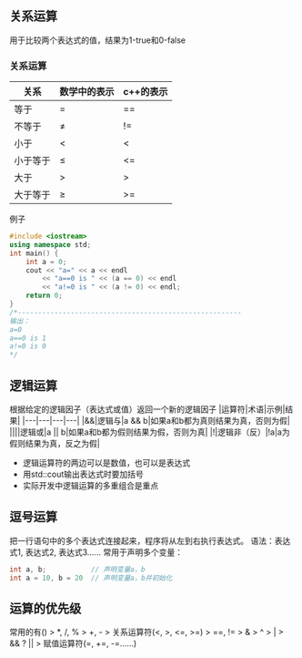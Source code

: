## 关系运算
用于比较两个表达式的值，结果为1-true和0-false
### 关系运算
|关系|数学中的表示|c++的表示|
|---|---|---|
|等于|=|==|
|不等于|≠|!=|
|小于|<|<|
|小于等于|≤|<=|
|大于|>|>|
|大于等于|≥|>=|

例子
```c++
#include <iostream>
using namespace std;
int main() {
	int a = 0;
	cout << "a=" << a << endl
		<< "a==0 is " << (a == 0) << endl
		<< "a!=0 is " << (a != 0) << endl;
	return 0;
}
/*-------------------------------------------------------
输出：
a=0
a==0 is 1
a!=0 is 0
*/
```
## 逻辑运算
根据给定的逻辑因子（表达式或值）返回一个新的逻辑因子
|运算符|术语|示例|结果|
|---|---|---|---|
|&&|逻辑与|a && b|如果a和b都为真则结果为真，否则为假|
|\|\||逻辑或|a \|\| b|如果a和b都为假则结果为假，否则为真|
|!|逻辑非（反）|!a|a为假则结果为真，反之为假|

* 逻辑运算符的两边可以是数值，也可以是表达式
* 用std::cout输出表达式时要加括号
* 实际开发中逻辑运算的多重组合是重点

## 逗号运算
把一行语句中的多个表达式连接起来，程序将从左到右执行表达式。
语法：表达式1, 表达式2, 表达式3......
常用于声明多个变量：
```c++
int a, b;			// 声明变量a，b
int a = 10, b = 20	// 声明变量a，b并初始化
```

## 运算的优先级
常用的有() > \*, /, % > +, - > 关系运算符(<, >, <=, >=) > ==, != > & > ^ > | > && ? || > 赋值运算符(=, +=, -=......)
